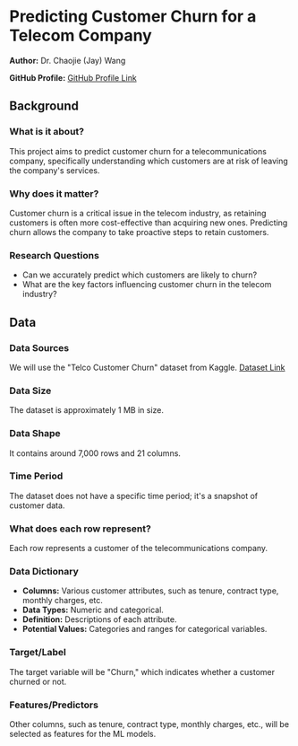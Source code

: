 # Predicting Customer Churn for a Telecom Company
**Author:** Dr. Chaojie (Jay) Wang

**GitHub Profile:** [GitHub Profile Link](https://github.com/mounikakummetha/UMBC-DATA606-FALL2023-MONDAY)

## Background
### What is it about?
This project aims to predict customer churn for a telecommunications company, specifically understanding which customers are at risk of leaving the company's services.

### Why does it matter?
Customer churn is a critical issue in the telecom industry, as retaining customers is often more cost-effective than acquiring new ones. Predicting churn allows the company to take proactive steps to retain customers.

### Research Questions
- Can we accurately predict which customers are likely to churn?
- What are the key factors influencing customer churn in the telecom industry?

## Data
### Data Sources
We will use the "Telco Customer Churn" dataset from Kaggle. [Dataset Link](https://www.kaggle.com/datasets/blastchar/telco-customer-churn)

### Data Size
The dataset is approximately 1 MB in size.

### Data Shape
It contains around 7,000 rows and 21 columns.

### Time Period
The dataset does not have a specific time period; it's a snapshot of customer data.

### What does each row represent?
Each row represents a customer of the telecommunications company.

### Data Dictionary
- **Columns:** Various customer attributes, such as tenure, contract type, monthly charges, etc.
- **Data Types:** Numeric and categorical.
- **Definition:** Descriptions of each attribute.
- **Potential Values:** Categories and ranges for categorical variables.

### Target/Label
The target variable will be "Churn," which indicates whether a customer churned or not.

### Features/Predictors
Other columns, such as tenure, contract type, monthly charges, etc., will be selected as features for the ML models.


